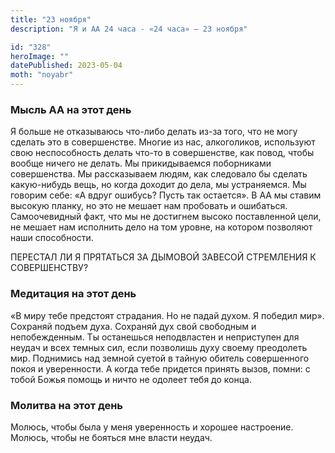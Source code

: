 ```yaml
---
title: "23 ноября"
description: "Я и АА 24 часа - «24 часа» — 23 ноября"

id: "328"
heroImage: ""
datePublished: 2023-05-04
moth: "noyabr"
---
```


### Мысль АА на этот день

Я больше не отказываюсь что-либо делать из-за того, что не могу сделать это в
совершенстве. Многие из нас, алкоголиков, используют свою неспособность делать
что-то в совершенстве, как повод, чтобы вообще ничего не делать. Мы
прикидываемся поборниками совершенства. Мы рассказываем людям, как следовало
бы сделать какую-нибудь вещь, но когда доходит до дела, мы устраняемся. Мы
говорим себе: «А вдруг ошибусь? Пусть так остается». В АА мы ставим высокую
планку, но это не мешает нам пробовать и ошибаться. Самоочевидный факт, что мы
не достигнем высоко поставленной цели, не мешает нам исполнить дело на том
уровне, на котором позволяют наши способности.

ПЕРЕСТАЛ ЛИ Я ПРЯТАТЬСЯ ЗА ДЫМОВОЙ ЗАВЕСОЙ СТРЕМЛЕНИЯ К СОВЕРШЕНСТВУ?

### Медитация на этот день

«В миру тебе предстоят страдания. Но не падай духом. Я победил мир». Сохраняй
подъем духа. Сохраняй дух свой свободным и непобежденным. Ты останешься
неподвластен и неприступен для неудач и всех темных сил, если позволишь духу
своему преодолеть мир. Поднимись над земной суетой в тайную обитель
совершенного покоя и уверенности. А когда тебе придется принять вызов, помни:
с тобой Божья помощь и ничто не одолеет тебя до конца.

### Молитва на этот день

Молюсь, чтобы была у меня уверенность и хорошее настроение. Молюсь, чтобы не
бояться мне власти неудач.
